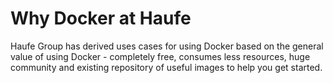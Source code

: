 # Why Docker at Haufe

Haufe Group has derived uses cases for using Docker based on the general value of using Docker - completely free, consumes less resources, huge community and existing repository of useful images to help you get started.

